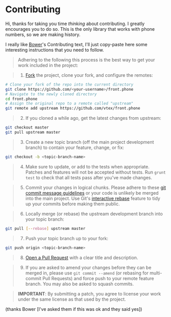 # Contributing

Hi, thanks for taking you time *thinking* about contributing. I greatly encourages you
to do so. This is the only library that works with phone numbers, so we are making 
history. 

I really like [Bower](bower/bower)'s Contributing text, I'll just copy-paste here some interesting
instructions that you need to follow.

> Adhering to the following this process is the best way to get your work
> included in the project:

> 1. [Fork](http://help.github.com/fork-a-repo/) the project, clone your fork,
>    and configure the remotes:

```bash
# Clone your fork of the repo into the current directory
git clone https://github.com/<your-username>/front.phone
# Navigate to the newly cloned directory
cd front.phone
# Assign the original repo to a remote called "upstream"
git remote add upstream https://github.com/vtex/front.phone
```

> 2. If you cloned a while ago, get the latest changes from upstream:

```bash
git checkout master
git pull upstream master
```

> 3. Create a new topic branch (off the main project development branch) to
>    contain your feature, change, or fix:

```bash
git checkout -b <topic-branch-name>
```

> 4. Make sure to update, or add to the tests when appropriate. Patches and
>    features will not be accepted without tests. Run `grunt test` to check that
>    all tests pass after you've made changes.

> 5. Commit your changes in logical chunks. Please adhere to these [git commit
>    message guidelines](http://tbaggery.com/2008/04/19/a-note-about-git-commit-messages.html)
>    or your code is unlikely be merged into the main project. Use Git's
>    [interactive rebase](https://help.github.com/articles/interactive-rebase)
>    feature to tidy up your commits before making them public.

> 6. Locally merge (or rebase) the upstream development branch into your topic branch:

```bash
git pull [--rebase] upstream master
```

> 7. Push your topic branch up to your fork:

```bash
git push origin <topic-branch-name>
```

> 8. [Open a Pull Request](https://help.github.com/articles/using-pull-requests/)
>     with a clear title and description.

> 9. If you are asked to amend your changes before they can be merged in, please
>    use `git commit --amend` (or rebasing for multi-commit Pull Requests) and
>    force push to your remote feature branch. You may also be asked to squash
>    commits.

> **IMPORTANT**: By submitting a patch, you agree to license your work under the
> same license as that used by the project.

(thanks Bower [I've asked them if this was ok and they said yes])